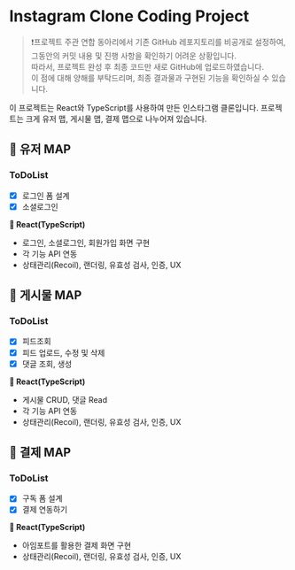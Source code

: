 # Instagram Clone Coding Project
> ❗프로젝트 주관 연합 동아리에서 기존 GitHub 레포지토리를 비공개로 설정하여, 그동안의 커밋 내용 및 진행 사항을 확인하기 어려운 상황입니다.<br/>
따라서, 프로젝트 완성 후 최종 코드만 새로 GitHub에 업로드하였습니다.<br/>
이 점에 대해 양해를 부탁드리며, 최종 결과물과 구현된 기능을 확인하실 수 있습니다.
> 
이 프로젝트는 React와 TypeScript를 사용하여 만든 인스타그램 클론입니다. 프로젝트는 크게 유저 맵, 게시물 맵, 결제 맵으로 나누어져 있습니다.

## 📌 유저 MAP 
### ToDoList
- [x] 로그인 폼 설계
- [x] 소셜로그인

**🏁 React(TypeScript)**
- 로그인, 소셜로그인, 회원가입 화면 구현
- 각 기능 API 연동
- 상태관리(Recoil), 랜더링, 유효성 검사, 인증, UX

## 📌 게시물 MAP 
### ToDoList
- [x] 피드조회
- [x] 피드 업로드, 수정 및 삭제
- [x] 댓글 조회, 생성

**🏁 React(TypeScript)**
- 게시물 CRUD, 댓글 Read
- 각 기능 API 연동
- 상태관리(Recoil), 랜더링, 유효성 검사, 인증, UX

## 📌 결제 MAP 
### ToDoList
- [x] 구독 폼 설계
- [x] 결제 연동하기

**🏁 React(TypeScript)**
- 아임포트를 활용한 결제 화면 구현
- 상태관리(Recoil), 랜더링, 유효성 검사, 인증, UX
